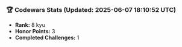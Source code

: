 ### 🏆 Codewars Stats (Updated: 2025-06-07 18:10:52 UTC)

- **Rank:** 8 kyu
- **Honor Points:** 3
- **Completed Challenges:** 1
